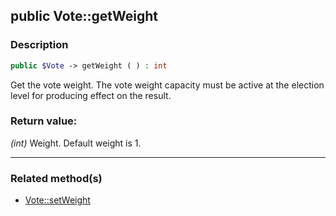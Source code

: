 ## public Vote::getWeight

### Description    

```php
public $Vote -> getWeight ( ) : int
```

Get the vote weight. The vote weight capacity must be active at the election level for producing effect on the result.
    

### Return value:   

*(int)* Weight. Default weight is 1.


---------------------------------------

### Related method(s)      

* [Vote::setWeight](../Vote%20Class/public%20Vote--setWeight.md)    
